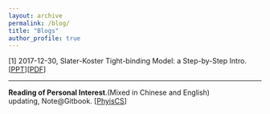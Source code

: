 ```yaml
---
layout: archive
permalink: /blog/
title: "Blogs"
author_profile: true
---
```




[1] 2017-12-30, Slater-Koster Tight-binding Model: a Step-by-Step Intro.<br/>
[[PPT](TBD)][[PDF](TBD)]

---

**Reading of Personal Interest**.(Mixed in Chinese and English)<br/>
updating, Note@Gitbook. 
[[PhyisCS](https://kfluo.gitbook.io/phyiscs/)]
